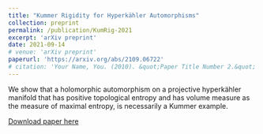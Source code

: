 ```yaml
---
title: "Kummer Rigidity for Hyperkähler Automorphisms"
collection: preprint
permalink: /publication/KumRig-2021
excerpt: 'arXiv preprint'
date: 2021-09-14
# venue: 'arXiv preprint'
paperurl: 'https://arxiv.org/abs/2109.06722'
# citation: 'Your Name, You. (2010). &quot;Paper Title Number 2.&quot; <i>Journal 1</i>. 1(2).'
---
```

We show that a holomorphic automorphism on a projective hyperkähler manifold that has positive topological entropy and has volume measure as the measure of maximal entropy, is necessarily a Kummer example.

[Download paper here](https://arxiv.org/pdf/2109.06722.pdf)
